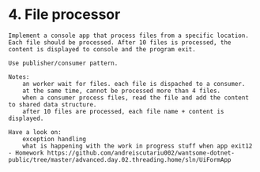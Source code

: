 # 4. File processor

    Implement a console app that process files from a specific location. Each file should be processed. After 10 files is processed, the content is displayed to console and the program exit.

    Use publisher/consumer pattern.

    Notes:
        an worker wait for files. each file is dispached to a consumer.
        at the same time, cannot be processed more than 4 files.
        when a consumer process files, read the file and add the content to shared data structure.
        after 10 files are processed, each file name + content is displayed.

    Have a look on:
        exception handling
        what is happening with the work in progress stuff when app exit12 - Homework https://github.com/andreiscutariu002/wantsome-dotnet-public/tree/master/advanced.day.02.threading.home/sln/UiFormApp 